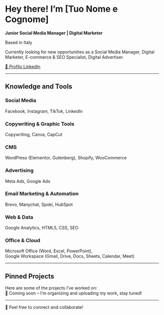# Hey there! I’m [Tuo Nome e Cognome]

**Junior Social Media Manager | Digital Marketer**  

Based in Italy   

Currently looking for new opportunities as a Social Media Manager, Digital Marketer, E-commerce & SEO Specialist, Digital Advertiser.  

[🔗 Profilo LinkedIn](https://www.linkedin.com/in/federica-mazza-271b02229/) 

---

## Knowledge and Tools

### Social Media  
Facebook, Instagram, TikTok, LinkedIn

### Copywriting & Graphic Tools  
Copywriting, Canva, CapCut

### CMS  
WordPress (Elementor, Gutenberg), Shopify, WooCommerce

### Advertising  
Meta Ads, Google Ads

### Email Marketing & Automation  
Brevo, Manychat, Spoki, HubSpot

### Web & Data  
Google Analytics, HTML5, CSS, SEO

### Office & Cloud  
Microsoft Office (Word, Excel, PowerPoint),  
Google Workspace (Gmail, Drive, Docs, Sheets, Calendar, Meet)

---

## Pinned Projects

Here are some of the projects I’ve worked on:  
📌 Coming soon – I’m organizing and uploading my work, stay tuned!

---

💬 Feel free to connect and collaborate!




